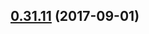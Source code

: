<a name="0.31.11"></a>
## [0.31.11](https://github.com/ipfs/interface-ipfs-core/compare/v0.31.10...v0.31.11) (2017-09-01)



